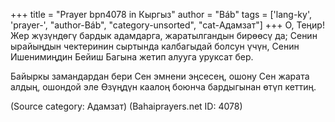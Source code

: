 +++
title = "Prayer bpn4078 in Кыргыз"
author = "Báb"
tags = ['lang-ky', 'prayer-', "author-Báb", "category-unsorted", "cat-Адамзат"]
+++
О, Теңир! Жер жүзүндөгү бардык адамдарга, жаратылгандын бирөөсү да; Сенин ырайыңдын чектеринин сыртында калбагыдай болсун үчүн, Сенин Ишенимиңдин Бейиш Багына жетип алууга уруксат бер.

Байыркы замандардан бери Сен эмнени эңсесең, ошону Сен жарата алдың, ошондой эле Өзүңдүн каалоң боюнча бардыгынан өтүп кеттиң.

(Source category: Адамзат)
(Bahaiprayers.net ID: 4078)
